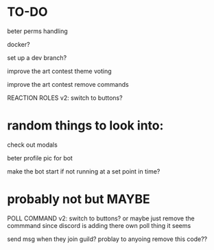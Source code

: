 # TO-DO
beter perms handling

docker?

set up a dev branch?

improve the art contest theme voting

improve the art contest remove commands



REACTION ROLES v2: switch to buttons?


# random things to look into:

check out modals

beter profile pic for bot

make the bot start if not running at a set point in time?



# probably not but MAYBE
POLL COMMAND v2: switch to buttons? or maybe just remove the commmand since discord is adding there own poll thing it seems

send msg when they join guild? problay to anyoing remove this code??
